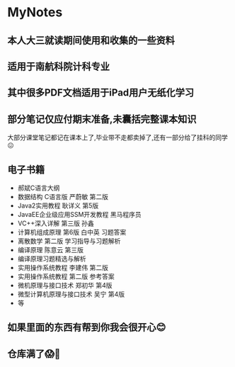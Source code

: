 # MyNotes

## 本人大三就读期间使用和收集的一些资料

## 适用于南航科院计科专业

## 其中很多PDF文档适用于iPad用户无纸化学习

## 部分笔记仅应付期末准备,未囊括完整课本知识

大部分课堂笔记都记在课本上了,毕业带不走都卖掉了,还有一部分给了挂科的同学😖

## 电子书籍

- 郝斌C语言大纲
- 数据结构 C语言版 严蔚敏 第二版
- Java2实用教程 耿详义 第5版
- JavaEE企业级应用SSM开发教程 黑马程序员
- VC++深入详解 第三版 孙鑫
- 计算机组成原理 第6版 白中英 习题答案
- 离散数学 第二版 学习指导与习题解析
- 编译原理 陈意云 第三版
- 编译原理习题精选与解析 
- 实用操作系统教程 李建伟 第二版
- 实用操作系统教程 第二版 参考答案
- 微机原理与接口技术 郑初华 第4版 
- 微型计算机原理与接口技术 吴宁 第4版 
- 等

## 如果里面的东西有帮到你我会很开心😊

## 仓库满了😱🤣
